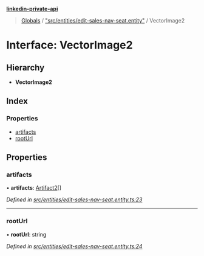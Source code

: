 **[linkedin-private-api](../README.md)**

> [Globals](../globals.md) / ["src/entities/edit-sales-nav-seat.entity"](../modules/_src_entities_edit_sales_nav_seat_entity_.md) / VectorImage2

# Interface: VectorImage2

## Hierarchy

* **VectorImage2**

## Index

### Properties

* [artifacts](_src_entities_edit_sales_nav_seat_entity_.vectorimage2.md#artifacts)
* [rootUrl](_src_entities_edit_sales_nav_seat_entity_.vectorimage2.md#rooturl)

## Properties

### artifacts

•  **artifacts**: [Artifact2](_src_entities_edit_sales_nav_seat_entity_.artifact2.md)[]

*Defined in [src/entities/edit-sales-nav-seat.entity.ts:23](https://github.com/cosiall/linkedin-private-api/blob/f0f3775/src/entities/edit-sales-nav-seat.entity.ts#L23)*

___

### rootUrl

•  **rootUrl**: string

*Defined in [src/entities/edit-sales-nav-seat.entity.ts:24](https://github.com/cosiall/linkedin-private-api/blob/f0f3775/src/entities/edit-sales-nav-seat.entity.ts#L24)*
